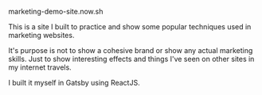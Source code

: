 marketing-demo-site.now.sh

This is a site I built to practice and show some popular techniques used in marketing websites. 

It's purpose is not to show a cohesive brand or show any actual marketing skills. Just to show interesting effects and things I've seen on other sites in my internet travels.

I built it myself in Gatsby using ReactJS. 


